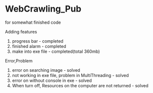 # WebCrawling_Pub
for somewhat finished code

Adding features
 1. progress bar - completed
 2. finished alarm - completed
 3. make into exe file - completed(total 360mb)

Error,Problem
 1. error on searching image - solved
 2. not working in exe file, problem in MultiThreading - solved
 3. error on without console in exe - solved
 4. When turn off, Resources on the computer are not returned - solved
